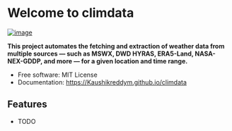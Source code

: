 # Welcome to climdata


[![image](https://img.shields.io/pypi/v/climdata.svg)](https://pypi.python.org/pypi/climdata)


**This project automates the fetching and extraction of weather data from multiple sources — such as MSWX, DWD HYRAS, ERA5-Land, NASA-NEX-GDDP, and more — for a given location and time range.**


-   Free software: MIT License
-   Documentation: <https://Kaushikreddym.github.io/climdata>
    

## Features

-   TODO
